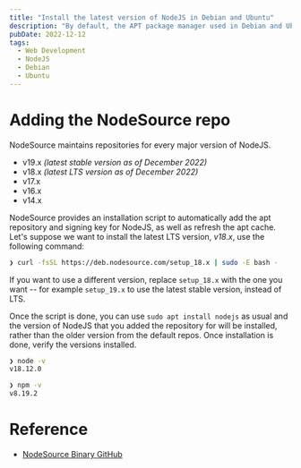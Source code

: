 ```yaml
---
title: "Install the latest version of NodeJS in Debian and Ubuntu"
description: "By default, the APT package manager used in Debian and Ubuntu distros will install older versions of NodeJS. To install newer versions of NodeJS requires adding a specific repository first, here's a quick guide on how to do that."
pubDate: 2022-12-12
tags:
  - Web Development
  - NodeJS
  - Debian
  - Ubuntu
---
```


# Adding the NodeSource repo

NodeSource maintains repositories for every major version of NodeJS.

- v19.x _(latest stable version as of December 2022)_
- v18.x _(latest LTS version as of December 2022)_
- v17.x
- v16.x
- v14.x

NodeSource provides an installation script to automatically add the apt repository and signing key for NodeJS, as well as refresh the apt cache. Let's suppose we want to install the latest LTS version, _v18.x_, use the following command:

```bash
❯ curl -fsSL https://deb.nodesource.com/setup_18.x | sudo -E bash -
```

If you want to use a different version, replace `setup_18.x` with the one you want -- for example `setup_19.x` to use the latest stable version, instead of LTS.

Once the script is done, you can use `sudo apt install nodejs` as usual and the version of NodeJS that you added the repository for will be installed, rather than the older version from the default repos. Once installation is done, verify the versions installed.

```bash
❯ node -v
v18.12.0

❯ npm -v
v8.19.2
```

# Reference

- <a href="https://github.com/nodesource/distributions/blob/master/README.md#debinstall" target="_blank" rel="noopener">NodeSource Binary GitHub</a>

